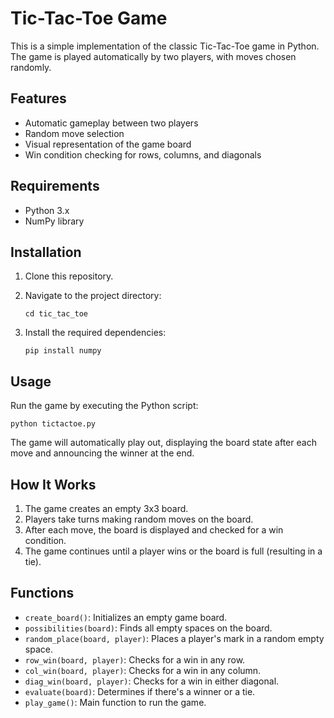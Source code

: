 # Tic-Tac-Toe Game

This is a simple implementation of the classic Tic-Tac-Toe game in Python. The game is played automatically by two players, with moves chosen randomly.

## Features

- Automatic gameplay between two players
- Random move selection
- Visual representation of the game board
- Win condition checking for rows, columns, and diagonals

## Requirements

- Python 3.x
- NumPy library

## Installation

1. Clone this repository.

2. Navigate to the project directory:

   ```
   cd tic_tac_toe
   ```

3. Install the required dependencies:
   ```
   pip install numpy
   ```

## Usage

Run the game by executing the Python script:

```
python tictactoe.py
```

The game will automatically play out, displaying the board state after each move and announcing the winner at the end.

## How It Works

1. The game creates an empty 3x3 board.
2. Players take turns making random moves on the board.
3. After each move, the board is displayed and checked for a win condition.
4. The game continues until a player wins or the board is full (resulting in a tie).

## Functions

- `create_board()`: Initializes an empty game board.
- `possibilities(board)`: Finds all empty spaces on the board.
- `random_place(board, player)`: Places a player's mark in a random empty space.
- `row_win(board, player)`: Checks for a win in any row.
- `col_win(board, player)`: Checks for a win in any column.
- `diag_win(board, player)`: Checks for a win in either diagonal.
- `evaluate(board)`: Determines if there's a winner or a tie.
- `play_game()`: Main function to run the game.

